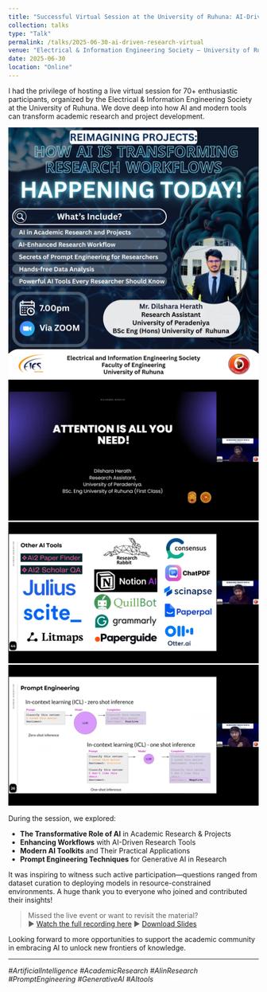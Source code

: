 ```yaml
---
title: "Successful Virtual Session at the University of Ruhuna: AI-Driven Research & Project Excellence"
collection: talks
type: "Talk"
permalink: /talks/2025-06-30-ai-driven-research-virtual
venue: "Electrical & Information Engineering Society – University of Ruhuna (Virtual)"
date: 2025-06-30
location: "Online"
---
```


I had the privilege of hosting a live virtual session for 70+ enthusiastic participants, organized by the Electrical & Information Engineering Society at the University of Ruhuna. We dove deep into how AI and modern tools can transform academic research and project development.

![Official Session Announcement](/images/talks/banner.jpg)
![Session Screenshot](/images/talks/front_page.png)
![Overview of AI Tools](/images/talks/Overview_AI_Tools.png)
![Covering Prompt Engineering Basics](/images/talks/Prompt_eng.png)

During the session, we explored:
- **The Transformative Role of AI** in Academic Research & Projects  
- **Enhancing Workflows** with AI-Driven Research Tools  
- **Modern AI Toolkits** and Their Practical Applications  
- **Prompt Engineering Techniques** for Generative AI in Research  

It was inspiring to witness such active participation—questions ranged from dataset curation to deploying models in resource-constrained environments. A huge thank you to everyone who joined and contributed their insights!

> Missed the live event or want to revisit the material?  
> ▶️ [Watch the full recording here](https://drive.google.com/file/d/1GFevpRE7WwqfqxcZoz5bflumQVvC2eEH/view?usp=drive_link)
> ▶️ [Download Slides](/assets/slides)

Looking forward to more opportunities to support the academic community in embracing AI to unlock new frontiers of knowledge.

---

*#ArtificialIntelligence  #AcademicResearch  #AIinResearch  #PromptEngineering  #GenerativeAI  #AItools*  
